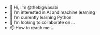- 👋 Hi, I’m @thebigwasabi
- 👀 I’m interested in AI and machine learning
- 🌱 I’m currently learning Python
- 💞️ I’m looking to collaborate on ...
- 📫 How to reach me ...

<!---
thebigwasabi/thebigwasabi is a ✨ special ✨ repository because its `README.md` (this file) appears on your GitHub profile.
You can click the Preview link to take a look at your changes.
--->
